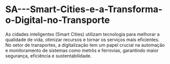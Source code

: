 # SA---Smart-Cities-e-a-Transforma-o-Digital-no-Transporte
As cidades inteligentes (Smart Cities) utilizam tecnologia para melhorar a qualidade de vida, otimizar recursos e tornar os serviços mais eficientes. No setor de transportes, a digitalização tem um papel crucial na automação e monitoramento de sistemas como metrôs e ferrovias, garantindo maior segurança, eficiência e sustentabilidade.

